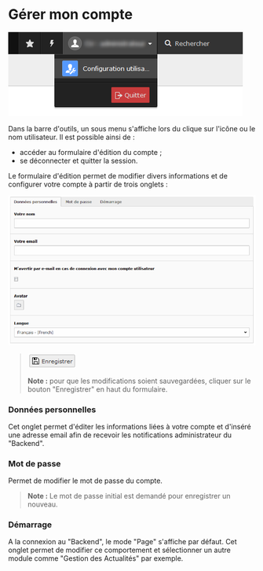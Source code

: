 # Gérer mon compte

![](/assets/admin_TYPO3_account.png)

Dans la barre d'outils, un sous menu s'affiche lors du clique sur l'icône ou le nom utilisateur. Il est possible ainsi de :

* accéder au formulaire d'édition du compte ;
* se déconnecter et quitter la session.

Le formulaire d'édition permet de modifier divers informations et de configurer votre compte à partir de trois onglets :

![](/assets/admin_TYPO3_edit_account.png)

> ![](/assets/save.png)
>
> **Note :** pour que les modifications soient sauvegardées, cliquer sur le bouton "Enregistrer" en haut du formulaire.

### Données personnelles

Cet onglet permet d'éditer les informations liées à votre compte et d'inséré une adresse email afin de recevoir les notifications administrateur du "Backend".

### Mot de passe

Permet de modifier le mot de passe du compte.

> **Note :** Le mot de passe initial est demandé pour enregistrer un nouveau.

### Démarrage

A la connexion au "Backend", le mode "Page" s'affiche par défaut. Cet onglet permet de modifier ce comportement et sélectionner un autre module comme "Gestion des Actualités" par exemple.

